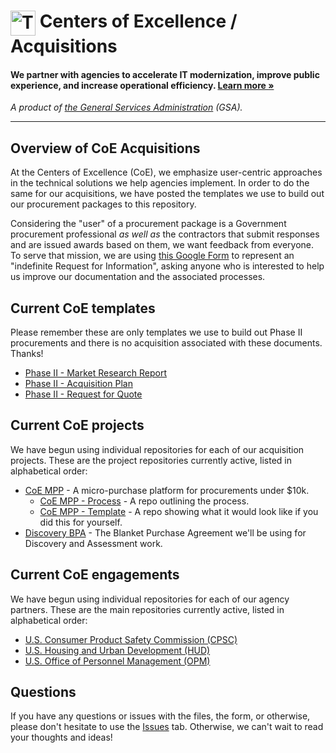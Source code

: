 <h1><img src="https://coe.gsa.gov/img/coe-logomark.svg" width="40px" align="top" alt="The Centers of Excellence Logo"> Centers of Excellence / Acquisitions</h1>

#### We partner with agencies to accelerate IT modernization, improve public experience, and increase operational efficiency. [Learn more »](https://coe.gsa.gov/about/)

_A product of [the General Services Administration](https://www.gsa.gov) (GSA)._

---

## Overview of CoE Acquisitions

At the Centers of Excellence (CoE), we emphasize user-centric approaches in the technical solutions we help agencies implement. In order to do the same for our acquisitions, we have posted the templates we use to build out our procurement packages to this repository.

Considering the "user" of a procurement package is a Government procurement professional *as well as* the contractors that submit responses and are issued awards based on them, we want feedback from everyone. To serve that mission, we are using [this Google Form](https://forms.gle/rGnHk5qFQGnf7UYe8) to represent an "indefinite Request for Information", asking anyone who is interested to help us improve our documentation and the associated processes.

## Current CoE templates

Please remember these are only templates we use to build out Phase II procurements and there is no acquisition associated with these documents. Thanks!

* [Phase II - Market Research Report](https://github.com/GSA/coe-acquisitions/blob/master/Templates/(Phase%20II)%20Market%20Research%20Report%20-%20%7B%7BCoE-Acquisition%7D%7D.pdf)
* [Phase II - Acquisition Plan](https://github.com/GSA/coe-acquisitions/blob/master/Templates/(Phase%20II)%20Acquisition%20Plan%20-%20%7B%7BCoE-Acquisition%7D%7D.pdf)
* [Phase II - Request for Quote](https://github.com/GSA/coe-acquisitions/blob/master/Templates/(Phase%20II)%20RFQ%20-%20%7B%7BCoE-Acquisition%7D%7D.pdf)

## Current CoE projects

We have begun using individual repositories for each of our acquisition projects. These are the project repositories currently active, listed in alphabetical order:

* [CoE MPP](https://github.com/GSA/CoE-MPP/) - A micro-purchase platform for procurements under $10k.
   * [CoE MPP - Process](https://github.com/GSA/coe-mpp-process) - A repo outlining the process.
   * [CoE MPP - Template](https://github.com/GSA/coe-mpp-template) - A repo showing what it would look like if you did this for yourself.
* [Discovery BPA](https://github.com/GSA/coe-discovery-bpa) - The Blanket Purchase Agreement we'll be using for Discovery and Assessment work.

## Current CoE engagements

We have begun using individual repositories for each of our agency partners. These are the main repositories currently active, listed in alphabetical order:

* [U.S. Consumer Product Safety Commission (CPSC)](https://github.com/GSA/coe-cpsc-acquisitions)
* [U.S. Housing and Urban Development (HUD)](https://github.com/GSA/coe-hud-acquisitions)
* [U.S. Office of Personnel Management (OPM)](https://github.com/GSA/coe-opm-acquisitions)

## Questions

If you have any questions or issues with the files, the form, or otherwise, please don't hesitate to use the [Issues](../../issues) tab. Otherwise, we can't wait to read your thoughts and ideas!
